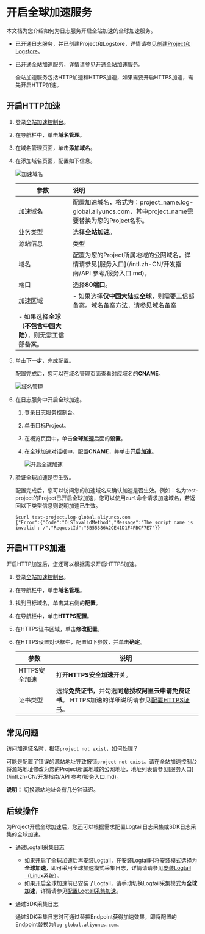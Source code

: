 # 开启全球加速服务

本文档为您介绍如何为日志服务开启全站加速的全球加速服务。

-   已开通日志服务，并已创建Project和Logstore，详情请参见[创建Project和Logstore](/intl.zh-CN/快速入门/快速入门.md)。
-   已开通全站加速服务，详情请参见[开通全站加速服务]()。

    全站加速服务包括HTTP加速和HTTPS加速，如果需要开启HTTPS加速，需先开启HTTP加速。


## 开启HTTP加速

1.  登录[全站加速控制台](https://dcdn.console.aliyun.com/)。

2.  在导航栏中，单击**域名管理**。

3.  在域名管理页面，单击**添加域名**。

4.  在添加域名页面，配置如下信息。

    ![加速域名](https://static-aliyun-doc.oss-cn-hangzhou.aliyuncs.com/assets/img/zh-CN/2432001061/p8063.png)

    |参数|说明|
    |--|:-|
    |加速域名|配置加速域名，格式为：project\_name.log-global.aliyuncs.com，其中project\_name需要替换为您的Project名称。|
    |业务类型|选择**全站加速**。|
    |源站信息|类型|选择**源站域名**。|
    |域名|配置为您的Project所属地域的公网域名，详情请参见[服务入口](/intl.zh-CN/开发指南/API 参考/服务入口.md)。|
    |端口|选择**80端口**。|
    |加速区域|    -   如果选择**仅中国大陆**或**全球**，则需要工信部备案。域名备案方法，请参见[域名备案]()
    -   如果选择**全球（不包含中国大陆）**，则无需工信部备案。 |

5.  单击**下一步**，完成配置。

    配置完成后，您可以在域名管理页面查看对应域名的**CNAME**。

    ![域名管理](https://static-aliyun-doc.oss-cn-hangzhou.aliyuncs.com/assets/img/zh-CN/8920559951/p53798.png)

6.  在日志服务中开启全球加速。

    1.  登录[日志服务控制台](https://sls.console.aliyun.com)。

    2.  单击目标Project。

    3.  在概览页面中，单击**全球加速**后面的**设置**。

    4.  在全球加速对话框中，配置**CNAME**，并单击**开启加速**。

        ![开启全球加速](https://static-aliyun-doc.oss-cn-hangzhou.aliyuncs.com/assets/img/zh-CN/6920559951/p8065.png)

7.  验证全球加速是否生效。

    配置完成后，您可以访问您的加速域名来确认加速是否生效。例如：名为test-project的Project已开启全球加速，您可以使用`curl`命令请求加速域名，若返回以下类型信息则说明加速已生效。

    ```
    $curl test-project.log-global.aliyuncs.com
    {"Error":{"Code":"OLSInvalidMethod","Message":"The script name is invalid : /","RequestId":"5B55386A2CE41D1F4FBCF7E7"}}
    ```


## 开启HTTPS加速

开启HTTP加速后，您还可以根据需求开启HTTPS加速。

1.  登录[全站加速控制台](https://dcdn.console.aliyun.com/)。

2.  在导航栏中，单击**域名管理**。

3.  找到目标域名，单击其右侧的**配置**。

4.  在导航栏中，单击**HTTPS配置**。

5.  在HTTPS证书区域，单击**修改配置**。

6.  在HTTPS设置对话框中，配置如下参数，并单击**确定**。

    |参数|说明|
    |--|--|
    |HTTPS安全加速|打开**HTTPS安全加速**开关。|
    |证书类型|选择**免费证书**，并勾选**同意授权阿里云申请免费证书**。 HTTPS加速的详细说明请参见[配置HTTPS证书]()。 |


## 常见问题

访问加速域名时，报错`project not exist`，如何处理？

可能是配置了错误的源站地址导致报错`project not exist`。请在全站加速控制台将源站地址修改为您的Project所属地域的公网地址，地址列表请参见[服务入口](/intl.zh-CN/开发指南/API 参考/服务入口.md)。

**说明：** 切换源站地址会有几分钟延迟。

## 后续操作

为Project开启全球加速后，您还可以根据需求配置Logtail日志采集或SDK日志采集的全球加速。

-   通过Logtail采集日志
    -   如果开启了全球加速后再安装Logtail，在安装Logtail时将安装模式选择为**全球加速**，即可采用全球加速模式采集日志，详情请请参见[安装Logtail（Linux系统）](/intl.zh-CN/数据采集/Logtail采集/安装/安装Logtail（Linux系统）.md)。
    -   如果开启全球加速前已安装了Logtail，请手动切换Logtail采集模式为**全球加速**，详情请参见[配置Logtail采集加速](/intl.zh-CN/数据采集/采集加速/配置Logtail采集加速.md)。
-   通过SDK采集日志

    通过SDK采集日志时可通过替换Endpoint获得加速效果，即将配置的Endpoint替换为`log-global.aliyuncs.com`。



